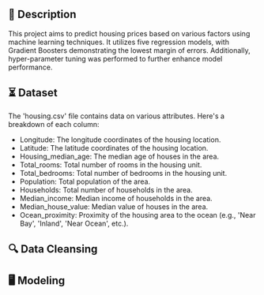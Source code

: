 ## 📝 Description
This project aims to predict housing prices based on various factors using machine learning techniques. It utilizes five regression models, with Gradient Boosters demonstrating the lowest margin of errors. Additionally, hyper-parameter tuning was performed to further enhance model performance.

## ⏳ Dataset
The 'housing.csv'  file contains data on various attributes. Here's a breakdown of each column:
- Longitude: The longitude coordinates of the housing location.
- Latitude: The latitude coordinates of the housing location.
- Housing_median_age: The median age of houses in the area.
- Total_rooms: Total number of rooms in the housing unit.
- Total_bedrooms: Total number of bedrooms in the housing unit.
- Population: Total population of the area.
- Households: Total number of households in the area.
- Median_income: Median income of households in the area.
- Median_house_value: Median value of houses in the area.
- Ocean_proximity: Proximity of the housing area to the ocean (e.g., 'Near Bay', 'Inland', 'Near Ocean', etc.).

## :mag: Data Cleansing

## :desktop_computer:	Modeling
